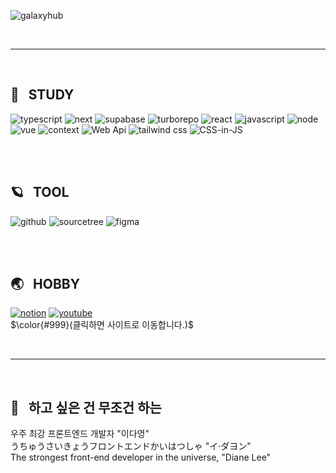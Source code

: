 ![galaxyhub](https://user-images.githubusercontent.com/70118192/213092109-cf80ea53-5638-49a9-b93c-b19fe6b0faeb.png "galaxyHub")

<br><hr/><br>
 
 ## 🌙 &nbsp; STUDY
 
![typescript](https://github.com/user-attachments/assets/a7d82d25-7748-46e9-83f6-42d3fff9e789 "typescript")
![next](https://github.com/2D0/2D0/assets/70118192/ee740c2a-0275-473d-bf1f-6a28c3fe06e9 "next")
![supabase](https://github.com/user-attachments/assets/f5580250-c742-44b5-a849-b63c2efe0d06 "supabase")
![turborepo](https://github.com/user-attachments/assets/4c69eb44-2fe4-4330-957e-8e5f2500a51e "turborepo")
![react](https://user-images.githubusercontent.com/70118192/213083241-0a1a9745-6700-4ad5-a3fe-784f9ab650fe.png "react")
![javascript](https://github.com/user-attachments/assets/02c6df58-6eca-430c-9412-740f09b8f394 "javascript")
![node](https://github.com/user-attachments/assets/b579ce6d-bc51-48d8-8d9e-61368b183b95 "node")
![vue](https://user-images.githubusercontent.com/70118192/213083211-ea11808f-8eb7-47cd-a839-c90161b40baf.png "vue")
![context](https://github.com/user-attachments/assets/a981c7b2-71a9-46eb-91cf-816feadf637e "context")
![Web Api](https://github.com/2D0/2D0/assets/70118192/b8c43ab4-802e-44ea-8e62-142595f43c0e "Web Api")
![tailwind css](https://github.com/user-attachments/assets/57e4b35f-a282-4dd0-89a3-9f6c54db8cab "tailwind css")
![CSS-in-JS](https://github.com/2D0/2D0/assets/70118192/18ca4dcb-64a2-4977-b5db-f35f5623b9e8 "CSS-in-JS")
<!--![jquery](https://user-images.githubusercontent.com/70118192/213083356-f6f24086-5be1-4241-8567-f6450ea0614a.png "jquey")-->

<br><br>

## 🪐 &nbsp; TOOL

![github](https://user-images.githubusercontent.com/70118192/213084129-5b97bf92-7699-4ce2-bb87-80b265179aec.png "github")
![sourcetree](https://github.com/2D0/2D0/assets/70118192/3fcf0213-c9dd-4715-a8f6-d14b514c0e1c "sourcetree")
![figma](https://github.com/user-attachments/assets/13122d7d-2160-4ed6-93f7-0f84086ffb85 "figma")


<br><br>
## 🌏 &nbsp; HOBBY 
[![notion](https://user-images.githubusercontent.com/70118192/263603424-8137ff5c-0282-4fc3-8eb6-9cf2c4981d69.png)](https://2d0.notion.site/2d969ad7cd9c419f96fda86be9ada6d9?v=f4dc9425636248bc9cdf2927b27c6f43)
[![youtube](https://user-images.githubusercontent.com/70118192/263464871-8dae9bca-92bf-46f2-9ec8-d3a62a2600c6.png)](https://www.youtube.com/@idy7733)<br>
$\color{#999}(클릭하면 사이트로 이동합니다.)$

<br><hr/><br>

## 🥴 &nbsp; 하고 싶은 건 무조건 하는 
우주 최강 프론트엔드 개발자 "이다영"<br>
うちゅうさいきょうフロントエンドかいはつしゃ "イ·ダヨン"<br>
The strongest front-end developer in the universe, "Diane Lee"<br>



 
